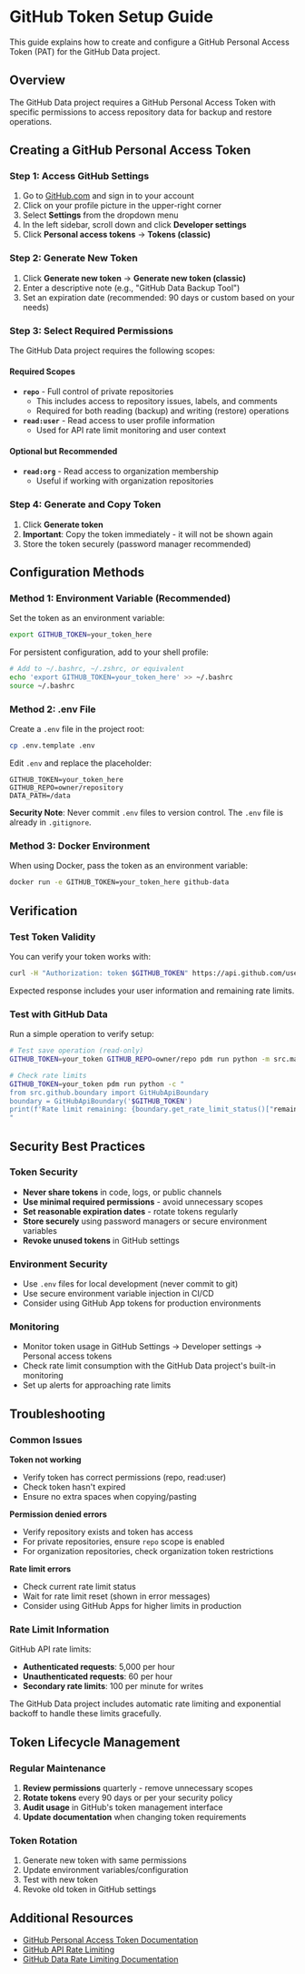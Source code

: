 # GitHub Token Setup Guide

This guide explains how to create and configure a GitHub Personal Access Token (PAT) for the GitHub Data project.

## Overview

The GitHub Data project requires a GitHub Personal Access Token with specific permissions to access repository data for backup and restore operations.

## Creating a GitHub Personal Access Token

### Step 1: Access GitHub Settings

1. Go to [GitHub.com](https://github.com) and sign in to your account
2. Click on your profile picture in the upper-right corner
3. Select **Settings** from the dropdown menu
4. In the left sidebar, scroll down and click **Developer settings**
5. Click **Personal access tokens** → **Tokens (classic)**

### Step 2: Generate New Token

1. Click **Generate new token** → **Generate new token (classic)**
2. Enter a descriptive note (e.g., "GitHub Data Backup Tool")
3. Set an expiration date (recommended: 90 days or custom based on your needs)

### Step 3: Select Required Permissions

The GitHub Data project requires the following scopes:

#### Required Scopes
- **`repo`** - Full control of private repositories
  - This includes access to repository issues, labels, and comments
  - Required for both reading (backup) and writing (restore) operations
- **`read:user`** - Read access to user profile information
  - Used for API rate limit monitoring and user context

#### Optional but Recommended
- **`read:org`** - Read access to organization membership
  - Useful if working with organization repositories

### Step 4: Generate and Copy Token

1. Click **Generate token**
2. **Important**: Copy the token immediately - it will not be shown again
3. Store the token securely (password manager recommended)

## Configuration Methods

### Method 1: Environment Variable (Recommended)

Set the token as an environment variable:

```bash
export GITHUB_TOKEN=your_token_here
```

For persistent configuration, add to your shell profile:

```bash
# Add to ~/.bashrc, ~/.zshrc, or equivalent
echo 'export GITHUB_TOKEN=your_token_here' >> ~/.bashrc
source ~/.bashrc
```

### Method 2: .env File

Create a `.env` file in the project root:

```bash
cp .env.template .env
```

Edit `.env` and replace the placeholder:

```env
GITHUB_TOKEN=your_token_here
GITHUB_REPO=owner/repository
DATA_PATH=/data
```

**Security Note**: Never commit `.env` files to version control. The `.env` file is already in `.gitignore`.

### Method 3: Docker Environment

When using Docker, pass the token as an environment variable:

```bash
docker run -e GITHUB_TOKEN=your_token_here github-data
```

## Verification

### Test Token Validity

You can verify your token works with:

```bash
curl -H "Authorization: token $GITHUB_TOKEN" https://api.github.com/user
```

Expected response includes your user information and remaining rate limits.

### Test with GitHub Data

Run a simple operation to verify setup:

```bash
# Test save operation (read-only)
GITHUB_TOKEN=your_token GITHUB_REPO=owner/repo pdm run python -m src.main save

# Check rate limits
GITHUB_TOKEN=your_token pdm run python -c "
from src.github.boundary import GitHubApiBoundary
boundary = GitHubApiBoundary('$GITHUB_TOKEN')
print(f'Rate limit remaining: {boundary.get_rate_limit_status()["remaining"]}')
"
```

## Security Best Practices

### Token Security
- **Never share tokens** in code, logs, or public channels
- **Use minimal required permissions** - avoid unnecessary scopes
- **Set reasonable expiration dates** - rotate tokens regularly
- **Store securely** using password managers or secure environment variables
- **Revoke unused tokens** in GitHub settings

### Environment Security
- Use `.env` files for local development (never commit to git)
- Use secure environment variable injection in CI/CD
- Consider using GitHub App tokens for production environments

### Monitoring
- Monitor token usage in GitHub Settings → Developer settings → Personal access tokens
- Check rate limit consumption with the GitHub Data project's built-in monitoring
- Set up alerts for approaching rate limits

## Troubleshooting

### Common Issues

**Token not working**
- Verify token has correct permissions (repo, read:user)
- Check token hasn't expired
- Ensure no extra spaces when copying/pasting

**Permission denied errors**
- Verify repository exists and token has access
- For private repositories, ensure `repo` scope is enabled
- For organization repositories, check organization token restrictions

**Rate limit errors**
- Check current rate limit status
- Wait for rate limit reset (shown in error messages)
- Consider using GitHub Apps for higher limits in production

### Rate Limit Information

GitHub API rate limits:
- **Authenticated requests**: 5,000 per hour
- **Unauthenticated requests**: 60 per hour
- **Secondary rate limits**: 100 per minute for writes

The GitHub Data project includes automatic rate limiting and exponential backoff to handle these limits gracefully.

## Token Lifecycle Management

### Regular Maintenance
1. **Review permissions** quarterly - remove unnecessary scopes
2. **Rotate tokens** every 90 days or per your security policy
3. **Audit usage** in GitHub's token management interface
4. **Update documentation** when changing token requirements

### Token Rotation
1. Generate new token with same permissions
2. Update environment variables/configuration
3. Test with new token
4. Revoke old token in GitHub settings

## Additional Resources

- [GitHub Personal Access Token Documentation](https://docs.github.com/en/authentication/keeping-your-account-and-data-secure/creating-a-personal-access-token)
- [GitHub API Rate Limiting](https://docs.github.com/en/rest/overview/resources-in-the-rest-api#rate-limiting)
- [GitHub Data Rate Limiting Documentation](./rate-limiting.md)